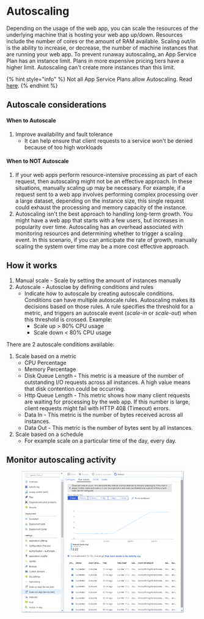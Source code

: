 # Autoscaling

Depending on the usage of the web app, you can scale the resources of the underlying machine that is hosting your web app up/down. Resources include the number of cores or the amount of RAM available. Scaling out/in is the ability to increase, or decrease, the number of machine instances that are running your web app. To prevent runaway autoscaling, an App Service Plan has an instance limit. Plans in more expensive pricing tiers have a higher limit. Autoscaling can't create more instances than this limit.

{% hint style="info" %}
Not all App Service Plans allow Autoscaling. Read [here](./#app-service-plans).
{% endhint %}

## Autoscale considerations

#### When to Autoscale

1. Improve availability and fault tolerance
   * It can help ensure that client requests to a service won't be denied because of too high workloads

#### When to NOT Autoscale

1. If your web apps perform resource-intensive processing as part of each request, then autoscaling might not be an effective approach. In these situations, manually scaling up may be necessary. For example, if a request sent to a web app involves performing complex processing over a large dataset, depending on the instance size, this single request could exhaust the processing and memory capacity of the instance.
2. Autoscaling isn't the best approach to handling long-term growth. You might have a web app that starts with a few users, but increases in popularity over time. Autoscaling has an overhead associated with monitoring resources and determining whether to trigger a scaling event. In this scenario, if you can anticipate the rate of growth, manually scaling the system over time may be a more cost effective approach.

## How it works

1. Manual scale - Scale by setting the amount of instances manually
2. Autoscale - Autosclae by defining conditions and rules
   * Indicate how to autoscale by creating autoscale conditions. Conditions can have multiple autoscale rules. Autoscaling makes its decisions based on those rules. A rule specifies the threshold for a metric, and triggers an autoscale event (_scale-in_ or _scale-out_) when this threshold is crossed. Example:
     * Scale up > 80% CPU usage
     * Scale down < 80% CPU usage

There are 2 autoscale conditions available:

1. Scale based on a metric
   * CPU Percentage
   * Memory Percentage
   * Disk Queue Length **-** This metric is a measure of the number of outstanding I/O requests across all instances. A high value means that disk contention could be occurring.
   * Http Queue Length - This metric shows how many client requests are waiting for processing by the web app. If this number is large, client requests might fail with HTTP 408 (Timeout) errors.
   * Data In - This metric is the number of bytes received across all instances.
   * Data Out - This metric is the number of bytes sent by all instances.
2. Scale based on a schedule
   * For example scale on a particular time of the day, every day.

## Monitor autoscaling activity

<figure><img src="../../../.gitbook/assets/autoscale-run-history.png" alt=""><figcaption></figcaption></figure>
